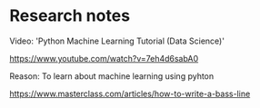 # Research notes

Video: 'Python Machine Learning Tutorial (Data Science)'

https://www.youtube.com/watch?v=7eh4d6sabA0

Reason: To learn about machine learning using pyhton


https://www.masterclass.com/articles/how-to-write-a-bass-line
